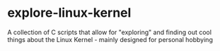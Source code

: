 # explore-linux-kernel
A collection of C scripts that allow for "exploring" and finding out cool things about the Linux Kernel - mainly designed for personal hobbying
